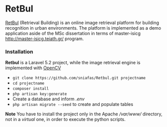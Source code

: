 # RetBul 

[RetBul](https://retbul.sniafas.eu) (Retrieval Building) is an online image retrieval platform for building recognition in urban environments. The platform is implemented as a demo application aside of the MSc dissertation in terms of master-isicg http://master-isicg.teiath.gr/ program.

### Installation ###
  
**Retbul** is a Laravel 5.2 project, while the image retrieval engine is implemented with [OpenCV](http://opencv.org/)

* `git clone https://github.com/sniafas/Retbul.git projectname`
* `cd projectname`
* `composer install`
* `php artisan key:generate`
* Create a database and inform *.env*
* `php artisan migrate --seed` to create and populate tables

**Note** You have to install the project only in the Apache */var/www/* directory, not in a *virtual* one, in order to execute the python scripts.
